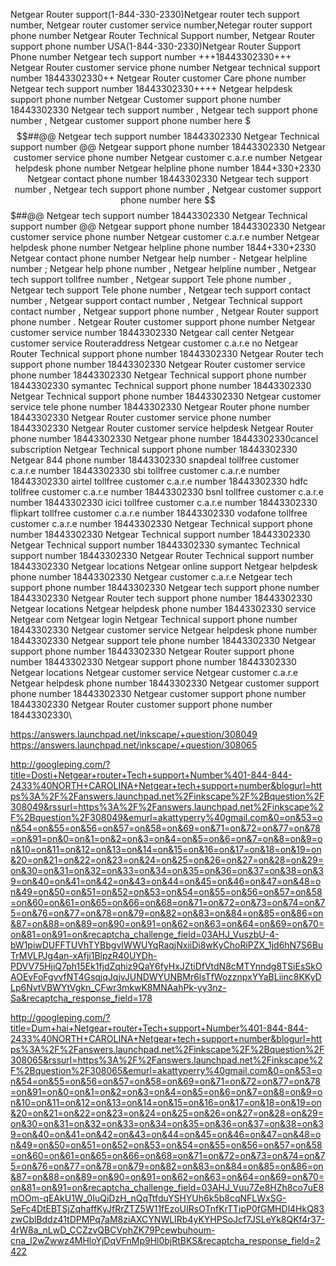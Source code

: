 Netgear Router support(1-844-330-2330)Netgear router tech support number, Netgear router customer service number,Netegar router support phone number Netgear Router Technical Support number, Netgear Router support phone number USA(1-844-330-2330)Netgear Router Support Phone number Netgear tech support number +++18443302330+++ Netgear Router customer service phone number Netgear technical support number 18443302330++ Netgear Router customer Care phone number Netgear tech support number 18443302330++++ Netgear helpdesk support phone number Netgear Customer support phone number 18443302330 Netgear tech support number , Netgear tech support phone number , Netgear customer support phone number here $$$##@@ Netgear tech support number 18443302330 Netgear Technical support number @@ Netgear support phone number 18443302330 Netgear customer service phone number Netgear customer c.a.r.e number Netgear helpdesk phone number Netgear helpline phone number 1844+330+2330 Netgear contact phone number 18443302330 Netgear tech support number , Netgear tech support phone number , Netgear customer support phone number here $$$##@@ Netgear tech support number 18443302330 Netgear Technical support number @@ Netgear support phone number 18443302330 Netgear customer service phone number Netgear customer c.a.r.e number Netgear helpdesk phone number Netgear helpline phone number 1844+330+2330 Netgear contact phone number Netgear help number - Netgear helpline number ; Netgear help phone number , Netgear helpline number , Netgear tech support tollfree number , Netgear support Tele phone number , Netgear tech support Tele phone number , Netgear tech support contact number , Netgear support contact number , Netgear Technical support contact number , Netgear support phone number , Netgear Router support phone number . Netgear Router customer support phone number Netgear customer service number 18443302330 Netgear call center Netgear customer service Routeraddress Netgear customer c.a.r.e no Netgear Router Technical support phone number 18443302330 Netgear Router tech support phone number 18443302330 Netgear Router customer service phone number 18443302330 Netgear Technical support phone number 18443302330 symantec Technical support phone number 18443302330 Netgear Technical support phone number 18443302330 Netgear customer service tele phone number 18443302330 Netgear Router phone number 18443302330 Netgear Router customer service phone number 18443302330 Netgear Router customer service helpdesk Netgear Router phone number 18443302330 Netgear phone number 18443302330cancel subscription Netgear Technical support phone number 18443302330 Netgear 844 phone number 18443302330 snapdeal tollfree customer c.a.r.e number 18443302330 sbi tollfree customer c.a.r.e number 18443302330 airtel tollfree customer c.a.r.e number 18443302330 hdfc tollfree customer c.a.r.e number 18443302330 bsnl tollfree customer c.a.r.e number 18443302330 icici tollfree customer c.a.r.e number 18443302330 flipkart tollfree customer c.a.r.e number 18443302330 vodafone tollfree customer c.a.r.e number 18443302330 Netgear Technical support phone number 18443302330 Netgear Technical support number 18443302330 Netgear Technical support number 18443302330 symantec Technical support number 18443302330 Netgear Router Technical support number 18443302330 Netgear locations Netgear online support Netgear helpdesk phone number 18443302330 Netgear customer c.a.r.e Netgear tech support phone number 18443302330 Netgear tech support phone number 18443302330 Netgear Router tech support phone number 18443302330 Netgear locations Netgear helpdesk phone number 18443302330 service Netgear com Netgear login Netgear Technical support phone number 18443302330 Netgear customer service Netgear helpdesk phone number 18443302330 Netgear support tele phone number 18443302330 Netgear support phone number 18443302330 Netgear Router support phone number 18443302330 Netgear support phone number 18443302330 Netgear locations Netgear customer service Netgear customer c.a.r.e Netgear helpdesk phone number 18443302330 Netgear customer support phone number 18443302330 Netgear customer support phone number 18443302330 Netgear Router customer support phone number 18443302330\

https://answers.launchpad.net/inkscape/+question/308049
https://answers.launchpad.net/inkscape/+question/308065

http://googleping.com/?title=Dosti+Netgear+router+Tech+support+Number%401-844-844-2433%40NORTH+CAROLINA+Netgear+tech+support+number&blogurl=https%3A%2F%2Fanswers.launchpad.net%2Finkscape%2F%2Bquestion%2F308049&rssurl=https%3A%2F%2Fanswers.launchpad.net%2Finkscape%2F%2Bquestion%2F308049&emurl=akattyperry%40gmail.com&0=on&53=on&54=on&55=on&56=on&57=on&58=on&69=on&71=on&72=on&77=on&78=on&91=on&0=on&1=on&2=on&3=on&4=on&5=on&6=on&7=on&8=on&9=on&10=on&11=on&12=on&13=on&14=on&15=on&16=on&17=on&18=on&19=on&20=on&21=on&22=on&23=on&24=on&25=on&26=on&27=on&28=on&29=on&30=on&31=on&32=on&33=on&34=on&35=on&36=on&37=on&38=on&39=on&40=on&41=on&42=on&43=on&44=on&45=on&46=on&47=on&48=on&49=on&50=on&51=on&52=on&53=on&54=on&55=on&56=on&57=on&58=on&60=on&61=on&65=on&66=on&68=on&71=on&72=on&73=on&74=on&75=on&76=on&77=on&78=on&79=on&82=on&83=on&84=on&85=on&86=on&87=on&88=on&89=on&90=on&91=on&62=on&63=on&64=on&69=on&70=on&81=on&91=on&recaptcha_challenge_field=03AHJ_VuszbU-4-bW1piwDUFFTUVhTYBbgvIWWUYqRaqjNxiiDi8wKyChoRiPZX_1jd6hN7S6BuTrMVLPJg4an-xAfji1BlpzR40UYDh-PDVV75HjiQ7ph15Ek1fjdZqhiz9QaY6fyHxJZtiDfVtdN8cMTYnndg8TSiEsSkOAOEvFoFgvvfNT4GsqjqJqjvJUNDWYUNBMr6lsTfWozznpxYYaBLiinc8KKyDLp6NvtVBWYtVgkn_CFwr3mkwK8MNAahPk-yy3nz-Sa&recaptcha_response_field=178

http://googleping.com/?title=Dum+hai+Netgear+router+Tech+support+Number%401-844-844-2433%40NORTH+CAROLINA+Netgear+tech+support+number&blogurl=https%3A%2F%2Fanswers.launchpad.net%2Finkscape%2F%2Bquestion%2F308065&rssurl=https%3A%2F%2Fanswers.launchpad.net%2Finkscape%2F%2Bquestion%2F308065&emurl=akattyperry%40gmail.com&0=on&53=on&54=on&55=on&56=on&57=on&58=on&69=on&71=on&72=on&77=on&78=on&91=on&0=on&1=on&2=on&3=on&4=on&5=on&6=on&7=on&8=on&9=on&10=on&11=on&12=on&13=on&14=on&15=on&16=on&17=on&18=on&19=on&20=on&21=on&22=on&23=on&24=on&25=on&26=on&27=on&28=on&29=on&30=on&31=on&32=on&33=on&34=on&35=on&36=on&37=on&38=on&39=on&40=on&41=on&42=on&43=on&44=on&45=on&46=on&47=on&48=on&49=on&50=on&51=on&52=on&53=on&54=on&55=on&56=on&57=on&58=on&60=on&61=on&65=on&66=on&68=on&71=on&72=on&73=on&74=on&75=on&76=on&77=on&78=on&79=on&82=on&83=on&84=on&85=on&86=on&87=on&88=on&89=on&90=on&91=on&62=on&63=on&64=on&69=on&70=on&81=on&91=on&recaptcha_challenge_field=03AHJ_Vuu7Ze8HZh8co7uE8mOOm-qEAkU1W_0IuQiDzH_nQqTtfduYSHYUh6k5b8cqNFLWxSG-SeFc4DtEBTSjZqhaffKyJfRrZTZ5W11fEzoUIRsOTnfKrTTipP0fGMHDl4HkQ83zwCblBddz41tDPMPq7aM8ziAXCYNWLIRb4yKYHPSoJcf7JSLeYk8QKf4r37-4rW8a_nLwD_CCZzvQBCVphZK79Pcewbuhoum-cna_I2wZwwz4MHloYjDqVFnMp9Hl0bjRtBKS&recaptcha_response_field=2422